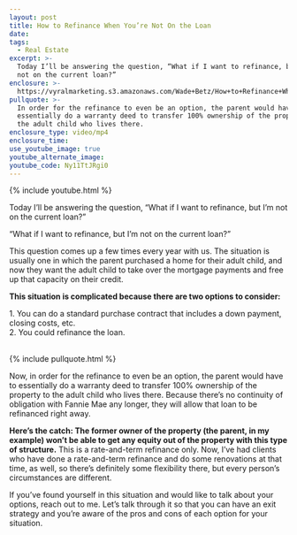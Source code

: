 ```yaml
---
layout: post
title: How to Refinance When You’re Not On the Loan
date:
tags:
  - Real Estate
excerpt: >-
  Today I’ll be answering the question, “What if I want to refinance, but I’m
  not on the current loan?”
enclosure: >-
  https://vyralmarketing.s3.amazonaws.com/Wade+Betz/How+to+Refinance+When+Youre+Not+On+the+Loan.mp4
pullquote: >-
  In order for the refinance to even be an option, the parent would have to
  essentially do a warranty deed to transfer 100% ownership of the property to
  the adult child who lives there.
enclosure_type: video/mp4
enclosure_time:
use_youtube_image: true
youtube_alternate_image:
youtube_code: Ny11TtJRgi0
---
```


{% include youtube.html %}

Today I’ll be answering the question, “What if I want to refinance, but I’m not on the current loan?”

“What if I want to refinance, but I’m not on the current loan?”

This question comes up a few times every year with us. The situation is usually one in which the parent purchased a home for their adult child, and now they want the adult child to take over the mortgage payments and free up that capacity on their credit.

**This situation is complicated because there are two options to consider:**

1\. You can do a standard purchase contract that includes a down payment, closing costs, etc.<br>2\. You could refinance the loan.

<br>{% include pullquote.html %}

Now, in order for the refinance to even be an option, the parent would have to essentially do a warranty deed to transfer 100% ownership of the property to the adult child who lives there. Because there’s no continuity of obligation with Fannie Mae any longer, they will allow that loan to be refinanced right away.

**Here’s the catch: The former owner of the property (the parent, in my example) won’t be able to get any equity out of the property with this type of structure.** This is a rate-and-term refinance only. Now, I’ve had clients who have done a rate-and-term refinance and do some renovations at that time, as well, so there’s definitely some flexibility there, but every person’s circumstances are different.

If you’ve found yourself in this situation and would like to talk about your options, reach out to me. Let’s talk through it so that you can have an exit strategy and you’re aware of the pros and cons of each option for your situation.<br>&nbsp;